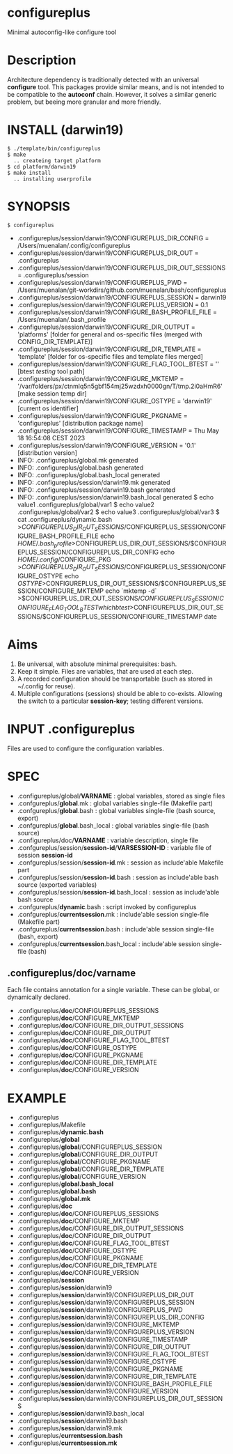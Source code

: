 # configureplus
Minimal autoconfig-like configure tool

# Description
Architecture dependency is traditionally detected with an universal **configure** tool. This packages provide similar means, and is not intended to be compatible to the **autoconf** chain. However, it solves a similar generic problem, but beeing more granular and more friendly.

# INSTALL (darwin19)

    $ ./template/bin/configureplus
    $ make
      .. createing target platform
    $ cd platform/darwin19
    $ make install
      .. installing userprofile

# SYNOPSIS

    $ configureplus
- .configureplus/session/darwin19/CONFIGUREPLUS_DIR_CONFIG = /Users/muenalan/.config/configureplus
- .configureplus/session/darwin19/CONFIGUREPLUS_DIR_OUT = .configureplus
- .configureplus/session/darwin19/CONFIGUREPLUS_DIR_OUT_SESSIONS = .configureplus/session
- .configureplus/session/darwin19/CONFIGUREPLUS_PWD = /Users/muenalan/git-workdirs/github.com/muenalan/bash/configureplus
- .configureplus/session/darwin19/CONFIGUREPLUS_SESSION = darwin19
- .configureplus/session/darwin19/CONFIGUREPLUS_VERSION = 0.1
- .configureplus/session/darwin19/CONFIGURE_BASH_PROFILE_FILE = /Users/muenalan/.bash_profile
- .configureplus/session/darwin19/CONFIGURE_DIR_OUTPUT = 'platforms' [folder for general and os-specific files (merged with CONFIG_DIR_TEMPLATE)]
- .configureplus/session/darwin19/CONFIGURE_DIR_TEMPLATE = 'template' [folder for os-specific files and template files merged]
- .configureplus/session/darwin19/CONFIGURE_FLAG_TOOL_BTEST = '' [btest *testing* tool path]
- .configureplus/session/darwin19/CONFIGURE_MKTEMP = '/var/folders/px/ctnmlq5n5gbf154mj25wzdxh0000gn/T/tmp.2i0aHmR6' [make session temp dir]
- .configureplus/session/darwin19/CONFIGURE_OSTYPE = 'darwin19' [current os identifier]
- .configureplus/session/darwin19/CONFIGURE_PKGNAME = 'configureplus' [distribution package name]
- .configureplus/session/darwin19/CONFIGURE_TIMESTAMP = Thu May 18 16:54:08 CEST 2023
- .configureplus/session/darwin19/CONFIGURE_VERSION = '0.1'    [distribution version]
- INFO: .configureplus/global.mk generated
- INFO: .configureplus/global.bash generated
- INFO: .configureplus/global.bash_local generated
- INFO: .configureplus/session/darwin19.mk generated
- INFO: .configureplus/session/darwin19.bash generated
- INFO: .configureplus/session/darwin19.bash_local generated
    $ echo value1 .configureplus/global/var1
    $ echo value2 .configureplus/global/var2
    $ echo value3 .configureplus/global/var3
    $ cat .configureplus/dynamic.bash
      >$CONFIGUREPLUS_DIR_OUT_SESSIONS/$CONFIGUREPLUS_SESSION/CONFIGURE_BASH_PROFILE_FILE echo $HOME/.bash_profile
      >$CONFIGUREPLUS_DIR_OUT_SESSIONS/$CONFIGUREPLUS_SESSION/CONFIGUREPLUS_DIR_CONFIG    echo $HOME/.config/$CONFIGURE_PKG
      >$CONFIGUREPLUS_DIR_OUT_SESSIONS/$CONFIGUREPLUS_SESSION/CONFIGURE_OSTYPE            echo $OSTYPE 
      >$CONFIGUREPLUS_DIR_OUT_SESSIONS/$CONFIGUREPLUS_SESSION/CONFIGURE_MKTEMP            echo `mktemp -d` 
      >$CONFIGUREPLUS_DIR_OUT_SESSIONS/$CONFIGUREPLUS_SESSION/CONFIGURE_FLAG_TOOL_BTEST   which btest
      >$CONFIGUREPLUS_DIR_OUT_SESSIONS/$CONFIGUREPLUS_SESSION/CONFIGURE_TIMESTAMP         date
  
# Aims

1. Be universal, with absolute minimal prerequisites: bash.
2. Keep it simple. Files are variables, that are used at each step.
3. A recorded configuration should be transportable (such as stored in ~/.config for reuse).
4. Multiple configurations (sessions) should be able to co-exists. Allowing the switch to a particular **session-key**; testing different versions.

# INPUT .configureplus
Files are used to configure the configuration variables.

# SPEC

- .configureplus/global/**VARNAME**                      : global variables, stored as single files
- .confgureplus/**global**.mk                            : global variables single-file (Makefile part)
- .confgureplus/**global**.bash                          : global variables single-file (bash source, export)
- .confgureplus/**global**.bash_local                    : global variables single-file (bash source)
- .configureplus/doc/**VARNAME**                         : variable description, single file
- .confgureplus/session/**session-id**/**VARSESSION-ID** : variable file of session **session-id**
- .confgureplus/session/**session-id**.mk                : session as include'able Makefile part
- .confgureplus/session/**session-id**.bash              : session as include'able bash source (exported variables)
- .confgureplus/session/**session-id**.bash_local        : session as include'able bash source
- .confgureplus/**dynamic**.bash                         : script invoked by configureplus
- .confgureplus/**currentsession**.mk                    : include'able session single-file (Makefile part)
- .confgureplus/**currentsession**.bash                  : include'able session single-file (bash, export)
- .confgureplus/**currentsession**.bash_local            : include'able session single-file (bash)

## .configureplus/doc/**varname**
Each file contains annotation for a single variable. These can be global, or dynamically declared.

- .configureplus/**doc**/CONFIGUREPLUS_SESSIONS
- .configureplus/**doc**/CONFIGURE_MKTEMP
- .configureplus/**doc**/CONFIGURE_DIR_OUTPUT_SESSIONS
- .configureplus/**doc**/CONFIGURE_DIR_OUTPUT
- .configureplus/**doc**/CONFIGURE_FLAG_TOOL_BTEST
- .configureplus/**doc**/CONFIGURE_OSTYPE
- .configureplus/**doc**/CONFIGURE_PKGNAME
- .configureplus/**doc**/CONFIGURE_DIR_TEMPLATE
- .configureplus/**doc**/CONFIGURE_VERSION


# EXAMPLE

- .configureplus
- .configureplus/Makefile
- .configureplus/**dynamic.bash**
- .configureplus/**global**
- .configureplus/**global**/CONFIGUREPLUS_SESSION
- .configureplus/**global**/CONFIGURE_DIR_OUTPUT
- .configureplus/**global**/CONFIGURE_PKGNAME
- .configureplus/**global**/CONFIGURE_DIR_TEMPLATE
- .configureplus/**global**/CONFIGURE_VERSION
- .configureplus/**global.bash_local**
- .configureplus/**global.bash**
- .configureplus/**global.mk**
- .configureplus/**doc**
- .configureplus/**doc**/CONFIGUREPLUS_SESSIONS
- .configureplus/**doc**/CONFIGURE_MKTEMP
- .configureplus/**doc**/CONFIGURE_DIR_OUTPUT_SESSIONS
- .configureplus/**doc**/CONFIGURE_DIR_OUTPUT
- .configureplus/**doc**/CONFIGURE_FLAG_TOOL_BTEST
- .configureplus/**doc**/CONFIGURE_OSTYPE
- .configureplus/**doc**/CONFIGURE_PKGNAME
- .configureplus/**doc**/CONFIGURE_DIR_TEMPLATE
- .configureplus/**doc**/CONFIGURE_VERSION
- .configureplus/**session**
- .configureplus/**session**/darwin19
- .configureplus/**session**/darwin19/CONFIGUREPLUS_DIR_OUT
- .configureplus/**session**/darwin19/CONFIGUREPLUS_SESSION
- .configureplus/**session**/darwin19/CONFIGUREPLUS_PWD
- .configureplus/**session**/darwin19/CONFIGUREPLUS_DIR_CONFIG
- .configureplus/**session**/darwin19/CONFIGURE_MKTEMP
- .configureplus/**session**/darwin19/CONFIGUREPLUS_VERSION
- .configureplus/**session**/darwin19/CONFIGURE_TIMESTAMP
- .configureplus/**session**/darwin19/CONFIGURE_DIR_OUTPUT
- .configureplus/**session**/darwin19/CONFIGURE_FLAG_TOOL_BTEST
- .configureplus/**session**/darwin19/CONFIGURE_OSTYPE
- .configureplus/**session**/darwin19/CONFIGURE_PKGNAME
- .configureplus/**session**/darwin19/CONFIGURE_DIR_TEMPLATE
- .configureplus/**session**/darwin19/CONFIGURE_BASH_PROFILE_FILE
- .configureplus/**session**/darwin19/CONFIGURE_VERSION
- .configureplus/**session**/darwin19/CONFIGUREPLUS_DIR_OUT_SESSIONS
- .configureplus/**session**/darwin19.bash_local
- .configureplus/**session**/darwin19.bash
- .configureplus/**session**/darwin19.mk
- .configureplus/**currentsession.bash**
- .configureplus/**currentsession.mk**

